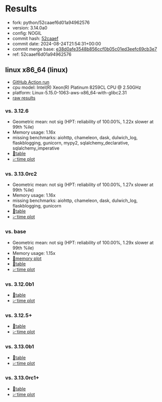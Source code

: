 # Results

- fork: python/52caaef6d01a94962576
- version: 3.14.0a0
- config: NOGIL
- commit hash: [52caaef](https://github.com/python/cpython/commit/52caaef)
- commit date: 2024-08-24T21:54:31+00:00
- commit merge base: [e38d0afe3548b856ccf0b05c01ed3eefc69cb3e7](https://github.com/python/cpython/commit/e38d0afe3548b856ccf0b05c01ed3eefc69cb3e7)
- ref: 52caaef6d01a94962576

## linux x86_64 (linux)

- [GitHub Action run](https://github.com/facebookexperimental/free-threading-benchmarking/actions/runs/10542512948)
- cpu model: Intel(R) Xeon(R) Platinum 8259CL CPU @ 2.50GHz
- platform: Linux-5.15.0-1063-aws-x86_64-with-glibc2.31
- [raw results](bm-20240824-linux-x86_64-python-52caaef6d01a94962576-3.14.0a0-52caaef.json)

### vs. 3.12.6

- Geometric mean: not sig (HPT: reliability of 100.00%, 1.22x slower at 99th %ile)
- Memory usage: 1.16x
- missing benchmarks: aiohttp, chameleon, dask, dulwich_log, flaskblogging, gunicorn, mypy2, sqlalchemy_declarative, sqlalchemy_imperative
- [📄table](bm-20240824-linux-x86_64-python-52caaef6d01a94962576-3.14.0a0-52caaef-vs-3.12.6.md)
- [📈time plot](bm-20240824-linux-x86_64-python-52caaef6d01a94962576-3.14.0a0-52caaef-vs-3.12.6.svg)

### vs. 3.13.0rc2

- Geometric mean: not sig (HPT: reliability of 100.00%, 1.27x slower at 99th %ile)
- Memory usage: 1.16x
- missing benchmarks: aiohttp, chameleon, dask, dulwich_log, flaskblogging, gunicorn
- [📄table](bm-20240824-linux-x86_64-python-52caaef6d01a94962576-3.14.0a0-52caaef-vs-3.13.0rc2.md)
- [📈time plot](bm-20240824-linux-x86_64-python-52caaef6d01a94962576-3.14.0a0-52caaef-vs-3.13.0rc2.svg)

### vs. base

- Geometric mean: not sig (HPT: reliability of 100.00%, 1.29x slower at 99th %ile)
- Memory usage: 1.15x
- [🧠memory plot](bm-20240824-linux-x86_64-python-52caaef6d01a94962576-3.14.0a0-52caaef-vs-base-mem.svg)
- [📄table](bm-20240824-linux-x86_64-python-52caaef6d01a94962576-3.14.0a0-52caaef-vs-base.md)
- [📈time plot](bm-20240824-linux-x86_64-python-52caaef6d01a94962576-3.14.0a0-52caaef-vs-base.svg)

### vs. 3.12.0b1

- [📄table](bm-20240824-linux-x86_64-python-52caaef6d01a94962576-3.14.0a0-52caaef-vs-3.12.0b1.md)
- [📈time plot](bm-20240824-linux-x86_64-python-52caaef6d01a94962576-3.14.0a0-52caaef-vs-3.12.0b1.svg)

### vs. 3.12.5+

- [📄table](bm-20240824-linux-x86_64-python-52caaef6d01a94962576-3.14.0a0-52caaef-vs-3.12.5%2B.md)
- [📈time plot](bm-20240824-linux-x86_64-python-52caaef6d01a94962576-3.14.0a0-52caaef-vs-3.12.5%2B.svg)

### vs. 3.13.0b1

- [📄table](bm-20240824-linux-x86_64-python-52caaef6d01a94962576-3.14.0a0-52caaef-vs-3.13.0b1.md)
- [📈time plot](bm-20240824-linux-x86_64-python-52caaef6d01a94962576-3.14.0a0-52caaef-vs-3.13.0b1.svg)

### vs. 3.13.0rc1+

- [📄table](bm-20240824-linux-x86_64-python-52caaef6d01a94962576-3.14.0a0-52caaef-vs-3.13.0rc1%2B.md)
- [📈time plot](bm-20240824-linux-x86_64-python-52caaef6d01a94962576-3.14.0a0-52caaef-vs-3.13.0rc1%2B.svg)

